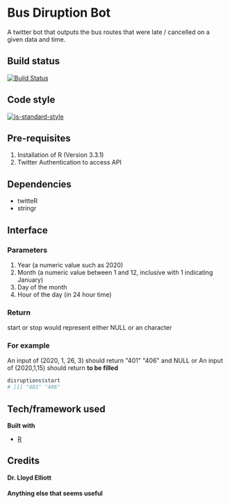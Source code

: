 # Bus Diruption Bot
A twitter bot that outputs the bus routes that were late / cancelled on a given data and time.

## Build status
[![Build Status](https://travis-ci.org/Lakshay-sethi/STAT240.svg?branch=master)](https://travis-ci.org/Lakshay-sethi/STAT240)

## Code style
[![js-standard-style](https://img.shields.io/badge/code%20style-standard-brightgreen.svg?style=flat)](https://github.com/feross/standard)
 
## Pre-requisites 
1. Installation of R (Version 3.3.1) 
2. Twitter Authentication to access API

## Dependencies
- twitteR 
- stringr 
 
## Interface

### Parameters

1. Year (a numeric value such as 2020)
2. Month (a numeric value between 1 and 12, inclusive with 1 indicating January)
3. Day of the month
4. Hour of the day (in 24 hour time)

### Return 

start or stop would represent either NULL or an character 

### For example 

An input of (2020, 1, 26, 3) should return "401" "406" and NULL or An input of (2020,1,15) should return **to be filled**

```R
disruptions$start
# [1] "401" "406"

``` 


## Tech/framework used
<b>Built with</b>
- [R](https://www.r-project.org/about.html)

## Credits
**Dr. Lloyd Elliott**  

#### Anything else that seems useful
